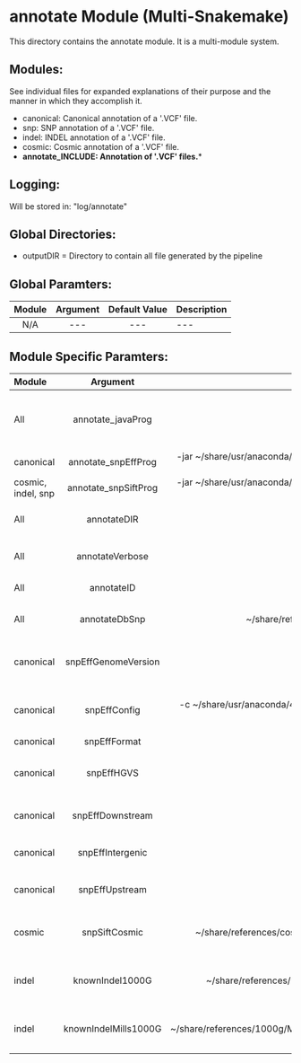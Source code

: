 # annotate Module (Multi-Snakemake)
This directory contains the annotate module. It is a multi-module system.

## Modules:
See individual files for expanded explanations of their purpose and the manner in which they accomplish it.
* canonical: Canonical annotation of a '.VCF' file.
* snp: SNP annotation of a '.VCF' file.
* indel: INDEL annotation of a '.VCF' file.
* cosmic: Cosmic annotation of a '.VCF' file.
* **annotate_INCLUDE: Annotation of '.VCF' files.***

## Logging:
Will be stored in: "log/annotate"

## Global Directories:
* outputDIR = Directory to contain all file generated by the pipeline

## Global Paramters:
Module | Argument | Default Value | Description
:--------: | :--------: | :--------: | :--------
N/A | --- | --- | --- | ---

## Module Specific Paramters:
Module | Argument | Default Value | Description
:--------- | :--------: | :--------: | :--------
All | annotate_javaProg | java -Xmx2G | Java version and the amount of memory it can use.
canonical | annotate_snpEffProg | -jar ~/share/usr/anaconda/4.3.0/envs/CentOS5-Compatible/share/snpeff-4.1l-0/snpEff.jar | SnpEff program.
cosmic, indel, snp | annotate_snpSiftProg | -jar ~/share/usr/anaconda/4.3.0/envs/CentOS5-Compatible/share/snpeff-4.1l-0/SnpSift.jar | SnpSift program.
All | annotateDIR | annotate | Directory to store annotated files.
All | annotateVerbose | -v | Turn on verbose output.
All | annotateID | -id | Turn on ID annotation.
All | annotateDbSnp | ~/share/references/dbsnp/dbsnp_137.hg19.vcf | Comparison database of SNPs.
canonical | snpEffGenomeVersion | GRCh37.72 | Version of reference genome to be used.
canonical | snpEffConfig | -c ~/share/usr/anaconda/4.3.0/envs/CentOS5-Compatible/share/snpeff-4.1l-0/snpEff.config | Config file to look up reference genome.
canonical | snpEffFormat | -i vcf | Output format.
canonical | snpEffHGVS | -hgvs | HGVS annotations for amino acid sub-field.
canonical | snpEffDownstream | -no-downstream | Do not show DOWNSTREAM changes.
canonical | snpEffIntergenic | -no-intergenic | Do not show INTERGENIC changes.
canonical | snpEffUpstream | -no-upstream | Do not show UPSTREAM changes.
cosmic | snpSiftCosmic | ~/share/references/cosmic/CosmicCodingMuts_v68.hg19.fixed.sort.vcf | Cosmic '.VCF' file database for comparison.
indel | knownIndel1000G | ~/share/references/1000g/1000G_phase1.indels.hg19.with_id.vcf | 1000G database file for comparison.
indel | knownIndelMills1000G | ~/share/references/1000g/Mills_and_1000G_gold_standard.indels.hg19.with_id.vcf | Mills_1000G database file for comparison.
